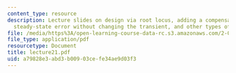 ```yaml
---
content_type: resource
description: Lecture slides on design via root locus, adding a compensator, eliminating
  steady-state error without changing the transient, and other types of compensators.
file: /media/https%3A/open-learning-course-data-rc.s3.amazonaws.com/2-004-systems-modeling-and-control-ii-fall-2007/a79828e3abd3b00903cefe34ae9d03f3_lecture21.pdf
file_type: application/pdf
resourcetype: Document
title: lecture21.pdf
uid: a79828e3-abd3-b009-03ce-fe34ae9d03f3
---
```

